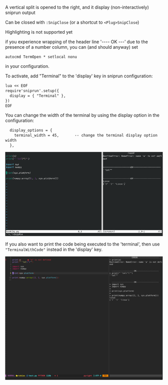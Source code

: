 A vertical split is opened to the right, and it display (non-interactively) sniprun output

Can be closed with `:SnipClose` (or a shortcut to `<Plug>SnipClose`)

Highlighting is not supported yet

if you experience wrapping of the header line '---- OK ---' due to the presence of a number column, you can (and should anyway) set 

```vim
autocmd TermOpen * setlocal nonu
```

in your configuration.



To activate, add "Terminal" to the 'display' key in sniprun configuration:

```
lua << EOF
require'sniprun'.setup({
  display = { "Terminal" },
})
EOF
```
You can change the width of the terminal by using the display option in the configuration:
```
  display_options = {
    terminal_width = 45,       -- change the terminal display option width
  },
```


![](visual_assets/terminal.png)


If you also want to print the code being executed to the 'terminal', then use `"TerminalWithCode"` instead in the 'display' key.



![](visual_assets/terminalWithCode.png)

